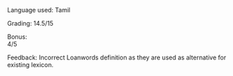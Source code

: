 
Language used:
Tamil

Grading: 
14.5/15

Bonus:  
4/5  

Feedback:
Incorrect Loanwords definition as they are used as alternative for existing lexicon.
